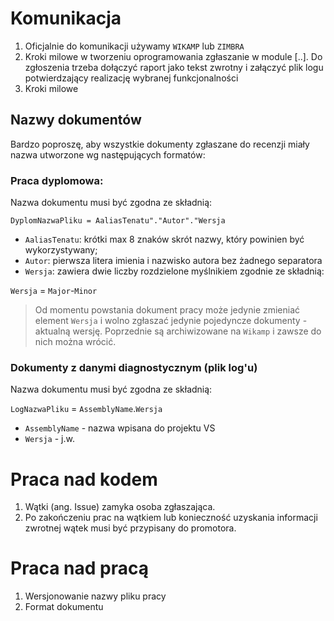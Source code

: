 # Komunikacja

1. Oficjalnie do komunikacji używamy `WIKAMP` lub `ZIMBRA`
2. Kroki milowe w tworzeniu oprogramowania zgłaszanie w module [..]. Do zgłoszenia trzeba dołączyć raport jako tekst zwrotny i załączyć plik logu potwierdzający realizację wybranej funkcjonalności  
2. Kroki milowe 

## Nazwy dokumentów #

Bardzo poproszę, aby wszystkie dokumenty zgłaszane do recenzji miały nazwa utworzone wg następujących formatów:

### Praca dyplomowa:

Nazwa dokumentu musi być zgodna ze składnią:

`DyplomNazwaPliku = AaliasTenatu"."Autor"."Wersja` 


- `AaliasTenatu`: krótki max 8 znaków skrót nazwy, który powinien być wykorzystywany;
- `Autor`: pierwsza litera imienia i nazwisko autora bez żadnego separatora
- `Wersja`: zawiera dwie liczby rozdzielone myślnikiem zgodnie ze składnią:

`Wersja` = `Major`-`Minor`

> Od momentu powstania dokument pracy może jedynie zmieniać element `Wersja` i wolno zgłaszać jedynie pojedyncze dokumenty - aktualną wersję. Poprzednie są archiwizowane na `Wikamp` i zawsze do nich można wrócić.

### Dokumenty z danymi diagnostycznym (plik log'u)

Nazwa dokumentu musi być zgodna ze składnią:

`LogNazwaPliku` = `AssemblyName`.`Wersja`

- `AssemblyName` - nazwa wpisana do projektu VS
- `Wersja` - j.w.

# Praca nad kodem #

1. Wątki (ang. Issue) zamyka osoba zgłaszająca. 
2. Po zakończeniu prac na wątkiem lub konieczność uzyskania informacji zwrotnej wątek musi być przypisany do promotora. 

# Praca nad pracą #

1. Wersjonowanie nazwy pliku pracy
2. Format dokumentu 

